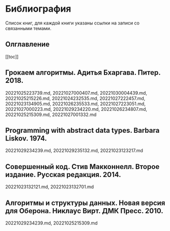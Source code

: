 # Библиография

Список книг, для каждой книги указаны ссылки на записи со связанными темами.

## Олглавление

[[toc]]

## Грокаем алгоритмы. Адитья Бхаргава. Питер. 2018.

20221025223739.md, 20221027000407.md, 20221030004439.md, 20221025215226.md, 20221024232535.md, 20221027222457.md, 20221023134905.md, 20221026235533.md, 20221027223051.md, 20221027000223.md, 20221029234220.md, 20221026234807.md, 20221025215309.md, 20221027001332.md

## Programming with abstract data types. Barbara Liskov. 1974.

20221029234239.md, 20221029235132.md, 20221023123217.md

## Совершенный код. Стив Макконнелл. Второе издание. Русская редакция. 2014.

20221023132121.md, 20221023132701.md

## Алгоритмы и структуры данных. Новая версия для Оберона. Никлаус Вирт. ДМК Пресс. 2010.

20221029234239.md, 20221025215309.md

